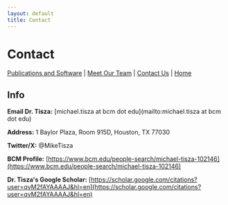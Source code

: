 ```yaml
---
layout: default
title: Contact
---
```


# Contact

[Publications and Software](/publications.md) | [Meet Our Team](/members.md) | [Contact Us](/contact.md) | [Home](/index.md)

## Info

**Email Dr. Tisza:** [michael.tisza at bcm dot edu](mailto:michael.tisza at bcm dot edu)

**Address:** 1 Baylor Plaza, Room 915D, Houston, TX 77030

**Twitter/X:** @MikeTisza

**BCM Profile:** [https://www.bcm.edu/people-search/michael-tisza-102146](https://www.bcm.edu/people-search/michael-tisza-102146)

**Dr. Tisza's Google Scholar:** [https://scholar.google.com/citations?user=qvM2fAYAAAAJ&hl=en](https://scholar.google.com/citations?user=qvM2fAYAAAAJ&hl=en)

